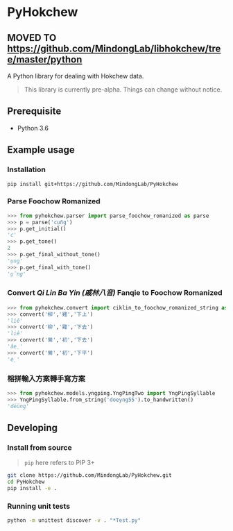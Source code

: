 # PyHokchew

## MOVED TO https://github.com/MindongLab/libhokchew/tree/master/python
A Python library for dealing with Hokchew data.

> This library is currently pre-alpha. Things can change without notice.


## Prerequisite
  - Python 3.6

## Example usage

### Installation
```
pip install git+https://github.com/MindongLab/PyHokchew
```

### Parse Foochow Romanized

```python
>>> from pyhokchew.parser import parse_foochow_romanized as parse
>>> p = parse('cṳ̄ng')
>>> p.get_initial()
'c'
>>> p.get_tone()
2
>>> p.get_final_without_tone()
'ṳng'
>>> p.get_final_with_tone()
'ṳ̄ng'
```

### Convert _Qi Lin Ba Yin (戚林八音)_ Fanqie to Foochow Romanized

```python
>>> from pyhokchew.convert import ciklin_to_foochow_romanized_string as convert
>>> convert('柳','雞','下上')
'liē'
>>> convert('柳','雞','下去')
'liê'
>>> convert('鶯','初','下去')
'âe̤'
>>> convert('鶯','初','下平')
'è̤'
```

### 榕拼輸入方案轉手寫方案
```python
>>> from pyhokchew.models.yngping.YngPingTwo import YngPingSyllable
>>> YngPingSyllable.from_string('doeyng55').to_handwritten()
'dëüng'
```

## Developing

### Install from source
> `pip` here refers to PIP 3+

```bash
git clone https://github.com/MindongLab/PyHokchew.git
cd PyHokchew
pip install -e .
```

### Running unit tests
```bash
python -m unittest discover -v . "*Test.py"
```
